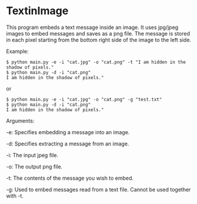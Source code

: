 # TextinImage

This program embeds a text message inside an image.
It uses jpg/jpeg images to embed messages and saves as a png file.
The message is stored in each pixel starting from the bottom right side of the image to the left side.

Example:
```
$ python main.py -e -i "cat.jpg" -o "cat.png" -t "I am hidden in the shadow of pixels."
$ python main.py -d -i "cat.png"
I am hidden in the shadow of pixels."
```
or
```
$ python main.py -e -i "cat.jpg" -o "cat.png" -g "test.txt"
$ python main.py -d -i "cat.png"
I am hidden in the shadow of pixels."
```
Arguments:

-e: Specifies embedding a message into an image.

-d: Specifies extracting a message from an image.

-i: The input jpeg file.

-o: The output png file.

-t: The contents of the message you wish to embed.

-g: Used to embed messages read from a text file.  Cannot be used together with -t.
